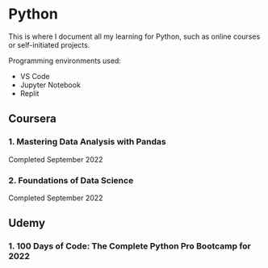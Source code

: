 # Python
This is where I document all my learning for Python, such as online courses or self-initiated projects.

Programming environments used:
* VS Code
* Jupyter Notebook
* Replit

## Coursera
### 1. Mastering Data Analysis with Pandas
Completed September 2022

### 2. Foundations of Data Science
Completed September 2022

## Udemy
### 1. 100 Days of Code: The Complete Python Pro Bootcamp for 2022
